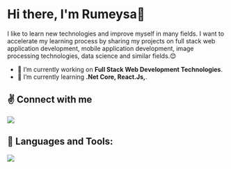 <h1> Hi there, I'm Rumeysa👋</h1>
I like to learn new technologies and improve myself in many fields. I want to accelerate my learning process by sharing my projects on full stack web application development, mobile application development, image processing technologies, data science and similar fields.😊 



- 🔭 I’m currently working on **Full Stack Web Development Technologies**.
- 🌱 I’m currently learning **.Net Core, React.Js,**.

## ✌ Connect with me
 <a href="https://www.linkedin.com/in/rumeysaturkan/">
   <img src="https://skillicons.dev/icons?i=linkedin" />
  </a>


## 🧰 Languages and Tools:


 <img src="https://skillicons.dev/icons?i=cs,react,js,python,dotnet,flutter,kotlin,html,tailwind,bootstrap,css,scss,firebase,postgres,figma" />

<!---
## :trophy: My Github Stats:
![C#](https://img.shields.io/badge/c%23-%23239120.svg?style=for-the-badge&logo=c-sharp&logoColor=white) ![Java](https://img.shields.io/badge/java-%23ED8B00.svg?style=for-the-badge&logo=java&logoColor=white) ![Python](https://img.shields.io/badge/python-3670A0?style=for-the-badge&logo=python&logoColor=ffdd54) ![Dart](https://img.shields.io/badge/dart-%230175C2.svg?style=for-the-badge&logo=dart&logoColor=white) ![HTML5](https://img.shields.io/badge/html5-%23E34F26.svg?style=for-the-badge&logo=html5&logoColor=white) ![CSS3](https://img.shields.io/badge/css3-%231572B6.svg?style=for-the-badge&logo=css3&logoColor=white) ![Bootstrap](https://img.shields.io/badge/bootstrap-%23563D7C.svg?style=for-the-badge&logo=bootstrap&logoColor=white)	![JavaScript](https://img.shields.io/badge/javascript-%23323330.svg?style=for-the-badge&logo=javascript&logoColor=%23F7DF1E) 
![PyTorch](https://img.shields.io/badge/PyTorch-%23EE4C2C.svg?style=for-the-badge&logo=PyTorch&logoColor=white) ![Pandas](https://img.shields.io/badge/pandas-%23150458.svg?style=for-the-badge&logo=pandas&logoColor=white)
<!--
![GitHub stats](https://readme-stats-cfgj2cxdy.vercel.app/api?username=rumeysaturkan&count_private=true&show_icons=true&theme=tokyonight)
![Top Langs](https://readme-stats-cfgj2cxdy.vercel.app/api/top-langs/?username=rumeysaturkan&hide=php&theme=tokyonight)

<div>
<a href="https://github-readme-stats.vercel.app/api?username=rumeysaturkan&theme=tokyonight">
  <img  align="left" src="https://github-readme-stats.vercel.app/api?username=rumeysaturkan&count_private=true&show_icons=true&theme=tokyonight" />
</a>
<a href="https://github-readme-stats.vercel.app/api/top-langs/?username=rumeysaturkan&hide=php&theme=tokyonight">
  <img align="left" src="https://github-readme-stats.vercel.app/api/top-langs/?username=rumeysaturkan&hide=php&theme=tokyonight" />
</a>
</div>
